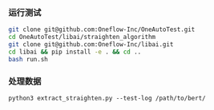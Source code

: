 
### 运行测试
```bash
git clone git@github.com:Oneflow-Inc/OneAutoTest.git
cd OneAutoTest/libai/straighten_algorithm
git clone git@github.com:Oneflow-Inc/libai.git
cd libai && pip install -e . && cd ..
bash run.sh
```

### 处理数据
`python3 extract_straighten.py --test-log /path/to/bert/`
